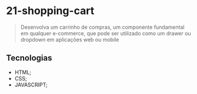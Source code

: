 # 21-shopping-cart
>Desenvolva um carrinho de compras, um componente fundamental em qualquer e-commerce, que pode ser utilizado como um drawer ou dropdown em aplicações web ou mobile


## Tecnologias
- HTML;
- CSS;
- JAVASCRIPT;

